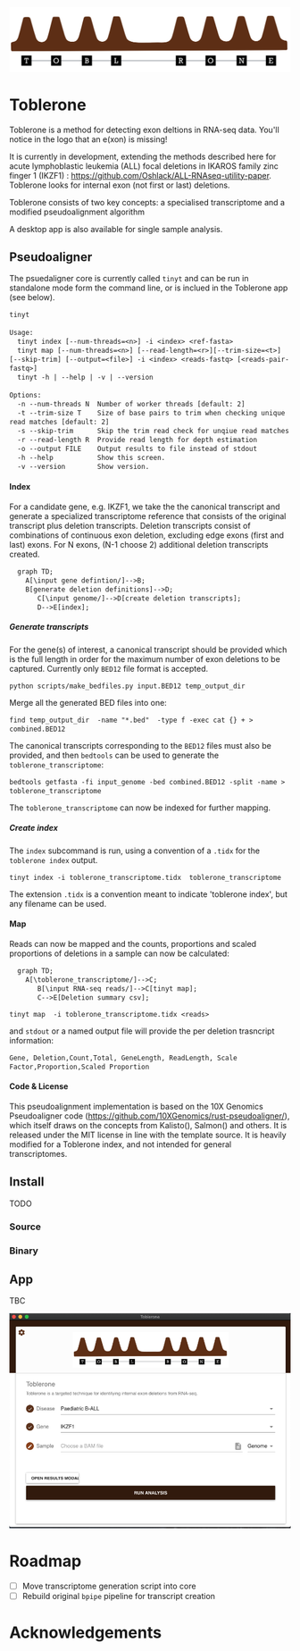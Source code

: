 ![Toblerone](img/logo.png)
# Toblerone

Toblerone is a method for detecting exon deltions in RNA-seq data. You'll notice in the logo that an e(xon) is missing!

It is currently in development, extending the methods described here for acute lymphoblastic leukemia (ALL) focal deletions in IKAROS family zinc finger 1 (IKZF1) : https://github.com/Oshlack/ALL-RNAseq-utility-paper.  Toblerone looks for internal exon (not first or last) deletions. 

Toblerone consists of two key concepts: a specialised transcriptome and a modified pseudoalignment algorithm

A desktop app is also available for single sample analysis.



## Pseudoaligner

The psuedaligner core is currently called `tinyt` and can be run in standalone mode form the command line, or is inclued in the Toblerone app (see below).

```
tinyt

Usage:
  tinyt index [--num-threads=<n>] -i <index> <ref-fasta>
  tinyt map [--num-threads=<n>] [--read-length=<r>][--trim-size=<t>] [--skip-trim] [--output=<file>] -i <index> <reads-fastq> [<reads-pair-fastq>]
  tinyt -h | --help | -v | --version

Options:
  -n --num-threads N  Number of worker threads [default: 2]
  -t --trim-size T    Size of base pairs to trim when checking unique read matches [default: 2]
  -s --skip-trim      Skip the trim read check for unqiue read matches
  -r --read-length R  Provide read length for depth estimation
  -o --output FILE    Output results to file instead of stdout
  -h --help           Show this screen.
  -v --version        Show version.
```

#### Index

For a candidate gene, e.g. IKZF1, we take the the canonical transcript and generate a specialized transcriptome reference that consists of the original transcript plus deletion transcripts. Deletion transcripts consist of combinations of continuous exon deletion, excluding edge exons (first and last) exons. For N exons, (N-1 choose 2) additional deletion transcripts created.


```mermaid
  graph TD;
    A[\input gene defintion/]-->B;   
    B[generate deletion definitions]-->D;
       C[\input genome/]-->D[create deletion transcripts];
       D-->E[index];
```

#####  Generate transcripts

For the gene(s) of interest, a canonical transcript should be provided which is the full length in order for the maximum number of exon deletions to be captured. Currently only `BED12` file format is accepted.   

```
python scripts/make_bedfiles.py input.BED12 temp_output_dir 
```

Merge all the generated BED files into one:

```
find temp_output_dir  -name "*.bed"  -type f -exec cat {} + > combined.BED12
```

The canonical transcripts corresponding to the `BED12` files  must also be provided, and then `bedtools` can be used to generate the `toblerone_transcriptome`:

```
bedtools getfasta -fi input_genome -bed combined.BED12 -split -name > toblerone_transcriptome
```

The `toblerone_transcriptome` can now be indexed for further mapping.

##### Create index

The `index` subcommand is run, using a convention of a `.tidx` for the `toblerone index` output.

```
tinyt index -i toblerone_transcriptome.tidx  toblerone_transcriptome 
```

The extension `.tidx` is a convention meant to indicate 'toblerone index', but any filename can be used. 

#### Map

Reads can now be mapped and the counts, proportions and scaled proportions of deletions in a sample can now be calculated:


```mermaid
  graph TD;
    A[\toblerone_transcriptome/]-->C;   
       B[\input RNA-seq reads/]-->C[tinyt map];
       C-->E[Deletion summary csv];
```



```
tinyt map  -i toblerone_transcriptome.tidx <reads>  
```

and `stdout` or a named output file will provide the per deletion trasncript information:

```
Gene, Deletion,Count,Total, GeneLength, ReadLength, Scale Factor,Proportion,Scaled Proportion
```



#### Code & License

This pseudoalignment implementation is based on the 10X Genomics Pseudoaligner code (https://github.com/10XGenomics/rust-pseudoaligner/), which itself draws on the concepts from Kalisto(), Salmon() and others. It is released under the MIT license in line with the template source. It is heavily modified for a Toblerone index, and not intended for general transcriptomes.  

## Install

TODO

### Source


### Binary

## App

TBC

![Toblerone App](img/screenshot_small.png)




# Roadmap

- [ ] Move transcriptome generation script into core 
- [ ] Rebuild original `bpipe` pipeline for transcript creation

# Acknowledgements 


